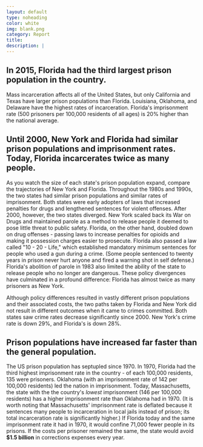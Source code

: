 ```yaml
---
layout: default
type: noheading
color: white
img: blank.png
category: Report
title:
description: |
---
```


## In 2015, Florida had the third largest prison population in the country.
Mass incarceration affects all of the United States, but only California
and Texas have larger prison populations than Florida. Louisiana, Oklahoma,
and Delaware have the highest rates of incarceration. Florida's imprisonment rate
(500 prisoners per 100,000 residents of all ages) is 20% higher than the
national average.

## Until 2000, New York and Florida had similar prison populations and imprisonment rates. Today, Florida incarcerates twice as many people.
As you watch the size of each state's prison population expand,
compare the trajectories of New York and Florida. Throughout the 1980s and 1990s,
the two states had similar prison populations and similar rates of imprisonment.
Both states were early adopters of laws that increased penalties for drugs
and lengthened sentences for violent offenses. After 2000, however, the
two states diverged. New York scaled back its War on Drugs and maintained
parole as a method to release people it deemed to pose little threat to
public safety. Florida, on the other hand, doubled down on drug offenses -
passing laws to increase penalties for opioids and making it possession
charges easier to prosecute. Florida also passed a law called "10 - 20 - Life,"
which established mandatory minimum sentences for people who used a gun
during a crime. (Some people sentenced to twenty years in prison
never hurt anyone and fired a warning shot in self defense.) Florida's abolition
of parole in 1983 also limited the ability of the state to release people
who no longer are dangerous. These policy divergences have culminated
in a profound difference: Florida has almost twice as many prisoners
as New York.

Although policy differences resulted in vastly different prison populations
and their associated costs, the two paths taken by Florida and New York
did not result in different outcomes when it came to crimes committed.
Both states saw crime rates decrease significantly since 2000. New York's
crime rate is down 29%, and Florida's is down 28%.

## Prison populations have increased far faster than the general population.
The US prison population has septupled since 1970. In 1970, Florida
had the third highest imprisonment rate in the country -
of each 100,000 residents, 135 were prisoners. Oklahoma (with an imprisonment rate of 142
per 100,000 residents) led the nation in imprisonment. Today, Massachusetts, the state
 with the the country's _lowest_ imprisonment (146 per 100,000 residents) has
a higher imprisonment rate than Oklahoma had in 1970. (It is worth noting
that Massachusetts' imprisonment rate is deflated because it
sentences many people to incarceration in local jails instead of prison;
its total incarceration rate is significantly higher.) If Florida today
and the same imprisonment rate it had in 1970, it would confine 71,000 fewer
people in its prisons. If the costs per prisoner remained the same, the state
would avoid **$1.5 billion** in corrections expenses every year.
